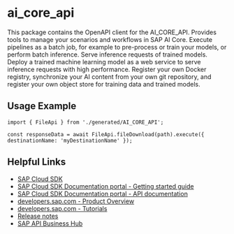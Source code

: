 # ai_core_api

This package contains the OpenAPI client for the AI_CORE_API.
Provides tools to manage your scenarios and workflows in SAP AI Core. Execute pipelines as a batch job, for example to pre-process or train your models, or perform batch inference. Serve inference requests of trained models. Deploy а trained machine learning model as a web service to serve inference requests with high performance. Register your own Docker registry, synchronize your AI content from your own git repository, and register your own object store for training data and trained models.

## Usage Example

```
import { FileApi } from './generated/AI_CORE_API';

const responseData = await FileApi.fileDownload(path).execute({ destinationName: 'myDestinationName' });
```

## Helpful Links

- [SAP Cloud SDK](https://github.com/SAP/cloud-sdk-js)
- [SAP Cloud SDK Documentation portal - Getting started guide](https://sap.github.io/cloud-sdk/docs/js/getting-started)
- [SAP Cloud SDK Documentation portal - API documentation](https://sap.github.io/cloud-sdk/docs/js/api)
- [developers.sap.com - Product Overview](https://developers.sap.com/topics/cloud-sdk.html)
- [developers.sap.com - Tutorials](https://developers.sap.com/tutorial-navigator.html?tag=software-product:technology-platform/sap-cloud-sdk&tag=tutorial:type/tutorial&tag=programming-tool:javascript)
- [Release notes](https://help.sap.com/doc/2324e9c3b28748a4ae2ad08166d77675/1.0/en-US/js-index.html)
- [SAP API Business Hub](https://api.sap.com/)
